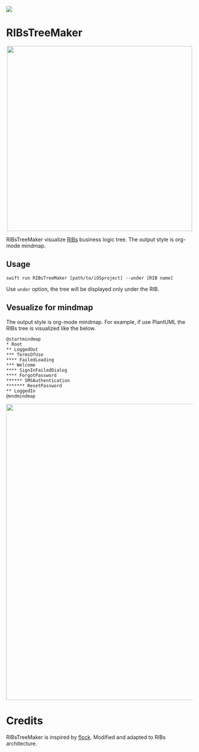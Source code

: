 <img src="https://img.shields.io/github/license/imairi/RIBsTreeMaker.svg">

# RIBsTreeMaker

<p align="center">
  <img src="https://raw.githubusercontent.com/imairi/RIBsTreeMaker/master/images/logo.png" width="500">
</p>

RIBsTreeMaker visualize [RIBs](https://github.com/uber/RIBs) business logic tree. The output style is org-mode mindmap.

## Usage
```
swift run RIBsTreeMaker [path/to/iOSproject] --under [RIB name]
```

Use `under` option, the tree will be displayed only under the RIB.

## Vesualize for mindmap
The output style is org-mode mindmap. For example, if use PlantUML the RIBs tree is visualized like the below.

```uml
@startmindmap
* Root
** LoggedOut
*** TermsOfUse
**** FailedLoading
*** Welcome
**** SignInFailedDialog
**** ForgotPassword
****** SMSAuthentication
******* ResetPassword
** LoggedIn
@endmindmap
```

<p align="center">
  <img src="https://raw.githubusercontent.com/imairi/RIBsTreeMaker/master/images/example_tree.png" width="800">
</p>

# Credits
RIBsTreeMaker is inspired by [flock](https://github.com/naoty/flock/). Modified and adapted to RIBs architecture.
